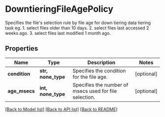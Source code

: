 # DowntieringFileAgePolicy

Specifies the file's selection rule by file age for down tiering data   tiering task eg.   1. select files older than 10 days.   2. select files last accessed 2 weeks ago.   3. select files last modified 1 month ago.

## Properties
Name | Type | Description | Notes
------------ | ------------- | ------------- | -------------
**condition** | **str, none_type** | Specifies the condition for the file age. | [optional] 
**age_msecs** | **int, none_type** | Specifies the number of msecs used for file selection. | [optional] 

[[Back to Model list]](../README.md#documentation-for-models) [[Back to API list]](../README.md#documentation-for-api-endpoints) [[Back to README]](../README.md)


